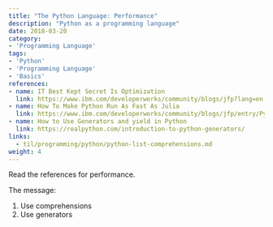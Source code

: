 ```yaml
---
title: "The Python Language: Performance"
description: "Python as a programming language"
date: 2018-03-20
category:
- 'Programming Language'
tags:
- 'Python'
- 'Programming Language'
- 'Basics'
references:
- name: IT Best Kept Secret Is Optimization
  link: https://www.ibm.com/developerworks/community/blogs/jfp?lang=en
- name: How To Make Python Run As Fast As Julia
  link: https://www.ibm.com/developerworks/community/blogs/jfp/entry/Python_Meets_Julia_Micro_Performance?lang=en
- name: How to Use Generators and yield in Python
  link: https://realpython.com/introduction-to-python-generators/
links:
  - til/programming/python/python-list-comprehensions.md
weight: 4
---
```


Read the references for performance.


The message:
1. Use comprehensions
2. Use generators